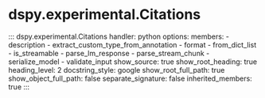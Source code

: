 # dspy.experimental.Citations

<!-- START_API_REF -->
::: dspy.experimental.Citations
    handler: python
    options:
        members:
            - description
            - extract_custom_type_from_annotation
            - format
            - from_dict_list
            - is_streamable
            - parse_lm_response
            - parse_stream_chunk
            - serialize_model
            - validate_input
        show_source: true
        show_root_heading: true
        heading_level: 2
        docstring_style: google
        show_root_full_path: true
        show_object_full_path: false
        separate_signature: false
        inherited_members: true
:::
<!-- END_API_REF -->
